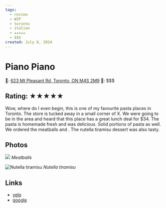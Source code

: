 ```yaml
---
tags:
  - review
  - WIP
  - toronto
  - italian
  - ★★★★★
  - $$$
created: July 8, 2024
---
```


# Piano Piano

📌: [623 Mt Pleasant Rd, Toronto, ON M4S 2M9](https://maps.app.goo.gl/iYT4qZSUsxBx9BKR7)
💸: \$\$\$

## Rating: ★★★★★

Wow, where do I even begin, this is one of my favourite pasta places in Toronto. The store is tucked away in a small corner of X. We were going to be in the area and heard that this place has a great lunch deal for $34. The pasta is homemade fresh and was delicious. Solid portions of pasta as well. We ordered the meatballs and . The nutella tiramisu dessert was also tasty.

## Photos

![](https://res.cloudinary.com/drwjkxxud/image/upload/v1721090823/piano_piano_1_mwfhk1.jpg)
*Meatballs*

![Nutella tiramisu](https://res.cloudinary.com/drwjkxxud/image/upload/v1721090822/7EC26276-7EA3-480E-BCA1-B2D617D41DCD_af3o4c.jpg)
*Nutella tiramisu*

## Links

- [yelp]()
- [google]()